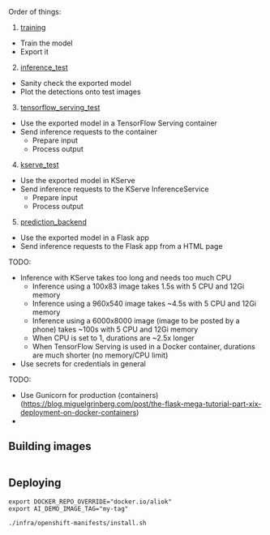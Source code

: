 
Order of things:

1. [training](training)
  - Train the model
  - Export it
2. [inference_test](inference_test)
  - Sanity check the exported model
  - Plot the detections onto test images
3. [tensorflow_serving_test](tensorflow_serving_test)
  - Use the exported model in a TensorFlow Serving container
  - Send inference requests to the container
    - Prepare input
    - Process output
4. [kserve_test](kserve_test)
  - Use the exported model in KServe
  - Send inference requests to the KServe InferenceService
    - Prepare input
    - Process output
5. [prediction_backend](prediction_backend)
  - Use the exported model in a Flask app
  - Send inference requests to the Flask app from a HTML page


TODO:
- Inference with KServe takes too long and needs too much CPU
  - Inference using a 100x83 image takes 1.5s with 5 CPU and 12Gi memory
  - Inference using a 960x540 image takes ~4.5s with 5 CPU and 12Gi memory
  - Inference using a 6000x8000 image (image to be posted by a phone) takes ~100s with 5 CPU and 12Gi memory
  - When CPU is set to 1, durations are ~2.5x longer
  - When TensorFlow Serving is used in a Docker container, durations are much shorter (no memory/CPU limit)
- Use secrets for credentials in general

TODO:
- Use Gunicorn for production (containers) (https://blog.miguelgrinberg.com/post/the-flask-mega-tutorial-part-xix-deployment-on-docker-containers)
- 

## Building images

```shell

```

## Deploying

```shell
export DOCKER_REPO_OVERRIDE="docker.io/aliok"
export AI_DEMO_IMAGE_TAG="my-tag"

./infra/openshift-manifests/install.sh
```

